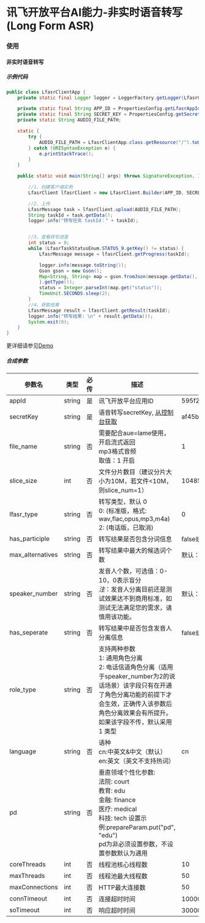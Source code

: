# 讯飞开放平台AI能力-非实时语音转写(Long Form ASR) 


### 使用
#### 非实时语音转写
##### 示例代码
```java
public class LfasrClientApp {
    private static final Logger logger = LoggerFactory.getLogger(LfasrClient.class);

    private static final String APP_ID = PropertiesConfig.getLfasrAppId();
    private static final String SECRET_KEY = PropertiesConfig.getSecretKey();
    private static String AUDIO_FILE_PATH;

    static {
        try {
            AUDIO_FILE_PATH = LfasrClientApp.class.getResource("/").toURI().getPath() + "/audio/lfasr.wav";
        } catch (URISyntaxException e) {
            e.printStackTrace();
        }
    }

    public static void main(String[] args) throws SignatureException, InterruptedException {

        //1、创建客户端实例
        LfasrClient lfasrClient = new LfasrClient.Builder(APP_ID, SECRET_KEY).slice(102400).build();

        //2、上传
        LfasrMessage task = lfasrClient.upload(AUDIO_FILE_PATH);
        String taskId = task.getData();
        logger.info("转写任务 taskId：" + taskId);


        //3、查看转写进度
        int status = 0;
        while (LfasrTaskStatusEnum.STATUS_9.getKey() != status) {
            LfasrMessage message = lfasrClient.getProgress(taskId);

            logger.info(message.toString());
            Gson gson = new Gson();
            Map<String, String> map = gson.fromJson(message.getData(), new TypeToken<Map<String, String>>() {
            }.getType());
            status = Integer.parseInt(map.get("status"));
            TimeUnit.SECONDS.sleep(2);
        }
        //4、获取结果
        LfasrMessage result = lfasrClient.getResult(taskId);
        logger.info("转写结果: \n" + result.getData());
        System.exit(0);
    }
}
```
更详细请参见[Demo](https://github.com/iFLYTEK-OP/websdk-java-demo/blob/main/src/main/java/cn/xfyun/demo/LfasrClientApp.java)
##### 合成参数
|参数名|类型|必传|描述|示例|
|---|---|---|---|---|
|appId|string|是|讯飞开放平台应用ID|595f23df|
|secretKey|string|是|语音转写secretKey, [从控制台获取](https://console.xfyun.cn/services/lfasr)|af45b49cdeca84c839e9b683f8085ea3|
|file_name|string|否|需要配合aue=lame使用，开启流式返回<br>mp3格式音频<br>取值：1 开启|1|
|slice_size|int|否|文件分片数目（建议分片大小为10M，若文件<10M，则slice_num=1）|10485760|
|lfasr_type|string|否|转写类型，默认 0<br/>0:  (标准版，格式: wav,flac,opus,mp3,m4a)<br/>2: (电话版，已取消)|0|
|has_participle|string|否|转写结果是否包含分词信息|false或true， 默认false|
|max_alternatives|string|否|转写结果中最大的候选词个数|默认：0，最大不超过5|
|speaker_number|string|否|发音人个数，可选值：0-10，0表示盲分<br>*注*：发音人分离目前还是测试效果达不到商用标准，如测试无法满足您的需求，请慎用该功能。|默认：2（适用通话时两个人对话的场景）|
|has_seperate|string|否|转写结果中是否包含发音人分离信息|false或true，默认为false|
|role_type|string|否|支持两种参数<br/>1: 通用角色分离<br/>2: 电话信道角色分离（适用于speaker_number为2的说话场景）该字段只有在开通了角色分离功能的前提下才会生效，正确传入该参数后角色分离效果会有所提升。 如果该字段不传，默认采用 1 类型|
|language|string|否|语种<br>cn:中英文&中文（默认）<br>en:英文（英文不支持热词）|cn|
|pd|string|否|垂直领域个性化参数:<br>法院: court<br>教育: edu<br>金融: finance<br>医疗: medical<br>科技: tech 设置示例:prepareParam.put("pd", "edu")<br>pd为非必须设置参数，不设置参数默认为通用|
|coreThreads|int|否|线程池核心线程数|10|
|maxThreads|int|否|线程池最大线程数|50|
|maxConnections|int|否|HTTP最大连接数|50|
|connTimeout|int|否|连接超时时间|10000(单位：毫秒)|
|soTimeout|int|否|响应超时时间|30000(单位：毫秒)|

